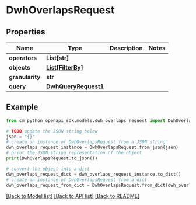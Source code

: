 # DwhOverlapsRequest


## Properties

Name | Type | Description | Notes
------------ | ------------- | ------------- | -------------
**operators** | **List[str]** |  | 
**objects** | [**List[FilterBy]**](FilterBy.md) |  | 
**granularity** | **str** |  | 
**query** | [**DwhQueryRequest1**](DwhQueryRequest1.md) |  | 

## Example

```python
from cm_python_openapi_sdk.models.dwh_overlaps_request import DwhOverlapsRequest

# TODO update the JSON string below
json = "{}"
# create an instance of DwhOverlapsRequest from a JSON string
dwh_overlaps_request_instance = DwhOverlapsRequest.from_json(json)
# print the JSON string representation of the object
print(DwhOverlapsRequest.to_json())

# convert the object into a dict
dwh_overlaps_request_dict = dwh_overlaps_request_instance.to_dict()
# create an instance of DwhOverlapsRequest from a dict
dwh_overlaps_request_from_dict = DwhOverlapsRequest.from_dict(dwh_overlaps_request_dict)
```
[[Back to Model list]](../README.md#documentation-for-models) [[Back to API list]](../README.md#documentation-for-api-endpoints) [[Back to README]](../README.md)


